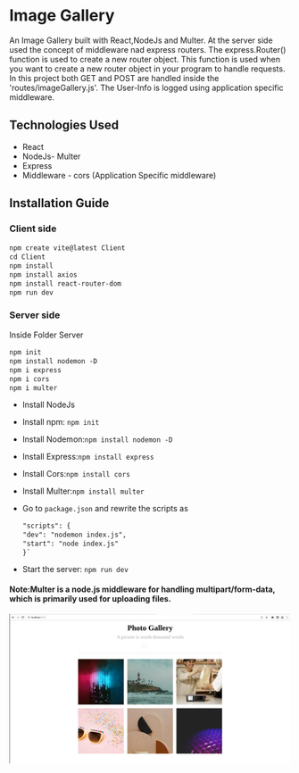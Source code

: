 # Image Gallery

An Image Gallery built with React,NodeJs and Multer. At the server side used the concept of middleware nad express routers. The express.Router() function is used to create a new router object. This function is used when you want to create a new router object in your program to handle requests. In this project both GET and POST are handled inside the 'routes/imageGallery.js'. The User-Info is logged using application specific middleware.

## Technologies Used

- React
- NodeJs- Multer
- Express
- Middleware - cors (Application Specific middleware)

## Installation Guide

### Client side

```
npm create vite@latest Client
cd Client
npm install
npm install axios
npm install react-router-dom
npm run dev
```

### Server side

Inside Folder Server

```
npm init
npm install nodemon -D
npm i express
npm i cors
npm i multer
```

- Install NodeJs
- Install npm: `npm init`
- Install Nodemon:`npm install nodemon -D`
- Install Express:`npm install express`
- Install Cors:`npm install cors`
- Install Multer:`npm install multer`
- Go to `package.json` and rewrite the scripts as

  ```
  "scripts": {
  "dev": "nodemon index.js",
  "start": "node index.js"
  }`

  ```

- Start the server: `npm run dev`

#### Note:Multer is a node.js middleware for handling multipart/form-data, which is primarily used for uploading files.

![alt text](./projectImage.png "Image Gallery Front End")

